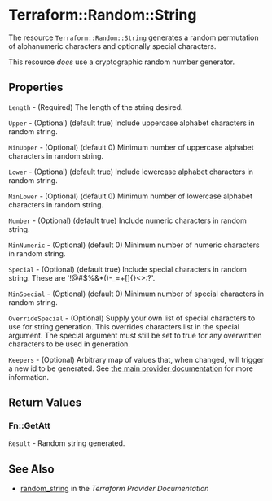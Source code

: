 # Terraform::Random::String

The resource `Terraform::Random::String` generates a random permutation of alphanumeric
characters and optionally special characters.

This resource *does* use a cryptographic random number generator.

## Properties

`Length` - (Required) The length of the string desired.

`Upper` - (Optional) (default true) Include uppercase alphabet characters
in random string.

`MinUpper` - (Optional) (default 0) Minimum number of uppercase alphabet
characters in random string.

`Lower` - (Optional) (default true) Include lowercase alphabet characters
in random string.

`MinLower` - (Optional) (default 0) Minimum number of lowercase alphabet
characters in random string.

`Number` - (Optional) (default true) Include numeric characters in random
string.

`MinNumeric` - (Optional) (default 0) Minimum number of numeric characters
in random string.

`Special` - (Optional) (default true) Include special characters in random
string. These are '!@#$%&*()-_=+[]{}<>:?'.

`MinSpecial` - (Optional) (default 0) Minimum number of special characters
in random string.

`OverrideSpecial` - (Optional) Supply your own list of special characters to
use for string generation.  This overrides characters list in the special
argument.  The special argument must still be set to true for any overwritten
characters to be used in generation.

`Keepers` - (Optional) Arbitrary map of values that, when changed, will
trigger a new id to be generated. See
[the main provider documentation](../index.html) for more information.


## Return Values

### Fn::GetAtt

`Result` - Random string generated.

## See Also

* [random_string](https://www.terraform.io/docs/providers/random/r/string.html) in the _Terraform Provider Documentation_